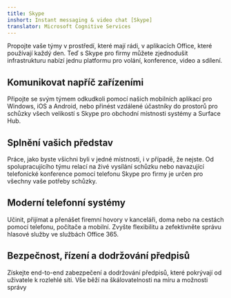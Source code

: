 ```yaml
---
title: Skype
inshort: Instant messaging & video chat [Skype]
translator: Microsoft Cognitive Services
---
```


Propojte vaše týmy v prostředí, které mají rádi, v aplikacích Office, které používají každý den. Teď s Skype pro firmy můžete zjednodušit infrastrukturu nabízí jednu platformu pro volání, konference, video a sdílení. 

## Komunikovat napříč zařízeními
Připojte se svým týmem odkudkoli pomocí našich mobilních aplikací pro Windows, iOS a Android, nebo přinést vzdálené účastníky do prostorů pro schůzky všech velikostí s Skype pro obchodní místnosti systémy a Surface Hub.

## Splnění vašich představ
Práce, jako byste všichni byli v jedné místnosti, i v případě, že nejste. Od spolupracujícího týmu relací na živé vysílání schůzku nebo navazující telefonické konference pomocí telefonu Skype pro firmy je určen pro všechny vaše potřeby schůzky. 

## Moderní telefonní systémy
Učinit, přijímat a přenášet firemní hovory v kanceláři, doma nebo na cestách pomocí telefonu, počítače a mobilní. Zvyšte flexibilitu a zefektivněte správu hlasové služby ve službách Office 365. 

## Bezpečnost, řízení a dodržování předpisů
Získejte end-to-end zabezpečení a dodržování předpisů, které pokrývají od uživatele k rozlehlé síti. Vše běží na škálovatelnosti na míru a možnosti správy 



